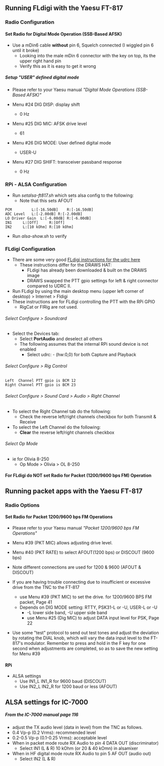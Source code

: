 ## Running FLdigi with the Yaesu FT-817

### Radio Configuration
#### Set Radio for Digital Mode Operation (SSB-Based AFSK)

* Use a mDin6 cable **without** pin 6, Squelch connected (I wiggled pin 6 until it broke)
  * Looking into the male mDin 6 connector with the key on top, its the upper right hand pin
  * Verify this as it is easy to get it wrong

##### Setup "USER" defined digital mode
* Please refer to your Yaesu manual _"Digital Mode Operations (SSB-Based AFSK)"_

* Menu #24 DIG DISP: display shift
  * 0 Hz
* Menu #25 DIG MIC: AFSK drive level
  * 61
* Menu #26 DIG MODE: User defined digital mode
  * USER-U
* Menu #27 DIG SHIFT: transceiver passband response
  * 0 Hz

### RPi - ALSA Configuration

* Run _setalsa-ft817.sh_ which sets alsa config to the following:
  * Note that this sets AFOUT

```
PCM	        L:[-16.50dB]	R:[-16.50dB]
ADC Level	L:[-2.00dB]	R:[-2.00dB]
LO Driver Gain  L:[-6.00dB]	R:[-6.00dB]
IN1		L:[Off]		R:[Off]
IN2		L:[10 kOhm]	R:[10 kOhm]
```
* Run _alsa-show.sh_ to verify

### FLdigi Configuration
* There are some very good [FLdigi instructions for the udrc here](https://nw-digital-radio.groups.io/g/udrc/wiki/UDRC%E2%84%A2-and-fldigi-Setup-Page)
  * These instructions differ for the DRAWS HAT:
    * FLdigi has already been downloaded & built on the DRAWS image
    * DRAWS swapped the PTT gpio settings for left & right connector compared to UDRC II.
* Run FLdigi by using the main desktop menu (upper left corner of desktop) > Internet > Fldigi
* These instructions are for FLdigi controlling the PTT with the RPi GPIO
  * RigCat or FlRig are not used.

###### Select Configure > Soundcard
* Select the Devices tab:
  * Select **PortAudio** and deselect all others
  * The following assumes that the internal RPi sound device is not enabled
    * Select udrc: - (hw:0,0) for both Capture and Playback

######  Select Configure > Rig Control
    Left  Channel PTT gpio is BCM 12
    Right Channel PTT gpio is BCM 23

######  Select Configure > Sound Card > Audio > Right Channel

* To select the Right Channel tab do the following:
  * Check the reverse left/right channels checkbox for both Transmit & Receive
* To select the Left Channel do the following:
  * **Clear** the reverse left/right channels checkbox

###### Select Op Mode
* ie for Olivia 8-250
  * Op Mode > Olivia > OL 8-250

#### For FLdigi do **NOT** set Radio for Packet (1200/9600 bps FM) Operation

## Running packet apps with the Yaesu FT-817
### Radio Options
#### Set Radio for Packet 1200/9600 bps FM Operations
* Please refer to your Yaesu manual _"Packet 1200/9600 bps FM Operations"_

* Menu #39 (PKT MIC) allows adjusting drive level.
* Menu #40 (PKT RATE) to select AFOUT(1200 bps) or DISCOUT (9600 bps)

* Note different connections are used for 1200 & 9600 (AFOUT & DISCOUT)
* If you are having trouble connecting due to insufficient or excessive drive from the TNC to the FT-817
  * use Menu #39 (PKT MIC) to set the drive. for 1200/9600 BPS FM packet, Page 41
  * Depends on DIG MODE setting: RTTY, PSK31-L or -U, USER-L or -U
    * -L lower side band, -U upper side band
    * use Menu #25 (Dig MIC) to adjust DATA input level for PSK, Page 22

* Use some "test" protocol to send out test tones and adjust the
deviation by rotating the DIAL knob, which will vary the data input
level to the FT-817's modulator. Remember to press and hold in the F
key for one second when adjustments are completed, so as to save the
new setting for Menu #39

#### RPi
* ALSA settings
  * Use IN1_L IN1_R for 9600 baud (DISCOUT)
  * Use IN2_L IN2_R for 1200 baud or less (AFOUT)

## ALSA settings for IC-7000

##### From the IC-7000 manual page 116
*  adjust the TX audio level (data in level) from the TNC as follows.
  * 0.4 Vp-p (0.2 Vrms): recommended level
  * 0.2-0.5 Vp-p (0.1-0.25 Vrms): acceptable level
* When in packet mode route RX Audio to pin 4 DATA OUT (discriminator)
  * Select IN1 (L & R) 10 kOhm (or 20 & 40 kOmn) in alsamixer
* When in HF digital mode route RX Audio to pin 5 AF OUT (audio out)
  * Select IN2 (L & R)

